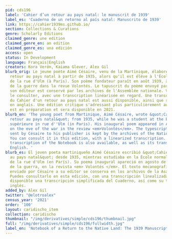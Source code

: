 ```yaml
---
pid: cds196
label: 'Cahier d’un retour au pays natal: le manuscrit de 1939'
label_es: 'Cuaderno de un retorno al país natal: Manuscrito de 1939'
link: https://cahier1939ms.github.io/
section: Collections & Curations
genre: Scholarly Editions
claimed_genre: une edition
claimed_genre_en: an edition
claimed_genre_es: una edición
access: open
status: In Development
language: Français|English
creators: Kora Verón, Kaiama Glover, Alex Gil
blurb_orig: Le jeune poète Aimé Césaire, venu de la Martinique, élabore Cahier d'un
  retour au pays natal à partir de 1935, alors qu'il est élève à l'École normale supérieure
  de la rue d'Ulm (à Paris). Son poème fondateur paraît en août 1939, à la veille
  de la guerre dans la revue Volontés. Le tapuscrit du poème envoyé par Césaire à
  son éditeur est conservé par les archives de l'Assemblée nationale. Vous pouvez
  le consulter, avec une transcription linéarisée en regard. Une transcription simplifiée
  du Cahier d'un retour au pays natal est aussi disponible, ainsi que sa traduction
  en anglais. Une édition critique s'adressant plus particulièrement aux étudiants
  est en préparation et sera disponible en 2021.
blurb_en: 'The young poet from Martinique, Aimé Césaire, wrote &quot;Cahier d''un
  retour au pays natal&quot; from 1935, while he was a student at the École normale
  supérieure in rue d''Ulm (in Paris). His inaugural poem appeared in August 1939,
  on the eve of the war in the review <em>Volontés</em>. The typescript of the poem
  sent by Césaire to his publisher is kept by the archives of the National Assembly.
  You can consult it in this edition, with a linearized transcription. A simplified
  transcription of the Notebook is also available, as well as its translation into
  English. '
blurb_es: El joven poeta martiniqueño Aimé Césaire escribió &quot;Cahier d'un retour
  au pays natal&quot; desde 1935, mientras estudiaba en la École normale supérieure
  de la rue d'Ulm (en París). Su poema inaugural apareció en agosto de 1939, en vísperas
  de la guerra, en la revista <em> Volontés </em>. El texto mecanografiado del poema
  enviado por Césaire a su editor se conserva en los archivos de la Asamblea Nacional.
  Puedes consultarlo en esta edición, con una transcripción linealizada. También está
  disponible una transcripción simplificada del Cuaderno, así como su traducción al
  inglés.
added_by: Alex Gil
twitter: "@elotroalex"
census_year: '2021'
order: '100'
layout: caridischo_item
collection: caridischo
thumbnail: "/img/derivatives/simple/cds196/thumbnail.jpg"
full: "/img/derivatives/simple/cds196/fullwidth.jpg"
label_en: 'Notebook of a Return to the Native Land: The 1939 Manuscript'
---
```

